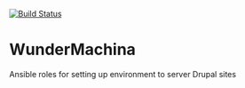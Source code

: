 [![Build Status](https://travis-ci.org/wunderio/WunderMachina.svg)](https://travis-ci.org/wunderio/WunderMachina)
# WunderMachina
Ansible roles for setting up environment to server Drupal sites
